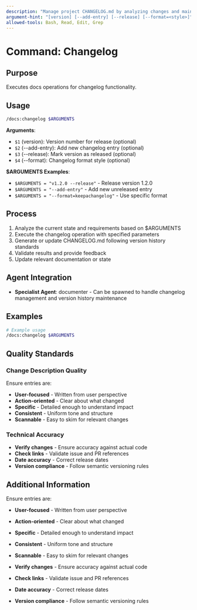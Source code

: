 ```yaml
---
description: "Manage project CHANGELOG.md by analyzing changes and maintaining professional version history"
argument-hint: "[version] [--add-entry] [--release] [--format=<style>]"
allowed-tools: Bash, Read, Edit, Grep
---
```


# Command: Changelog

## Purpose

Executes docs operations for changelog functionality.

## Usage

```bash
/docs:changelog $ARGUMENTS
```

**Arguments**:

- `$1` (version): Version number for release (optional)
- `$2` (--add-entry): Add new changelog entry (optional)
- `$3` (--release): Mark version as released (optional)
- `$4` (--format): Changelog format style (optional)

**$ARGUMENTS Examples**:

- `$ARGUMENTS = "v1.2.0 --release"` - Release version 1.2.0
- `$ARGUMENTS = "--add-entry"` - Add new unreleased entry
- `$ARGUMENTS = "--format=keepachangelog"` - Use specific format

## Process

1. Analyze the current state and requirements based on $ARGUMENTS
2. Execute the changelog operation with specified parameters
3. Generate or update CHANGELOG.md following version history standards
4. Validate results and provide feedback
5. Update relevant documentation or state

## Agent Integration

- **Specialist Agent**: documenter - Can be spawned to handle changelog management and version history maintenance

## Examples

```bash
# Example usage
/docs:changelog $ARGUMENTS
```

## Quality Standards

### Change Description Quality

Ensure entries are:

- **User-focused** - Written from user perspective
- **Action-oriented** - Clear about what changed
- **Specific** - Detailed enough to understand impact
- **Consistent** - Uniform tone and structure
- **Scannable** - Easy to skim for relevant changes

### Technical Accuracy

- **Verify changes** - Ensure accuracy against actual code
- **Check links** - Validate issue and PR references
- **Date accuracy** - Correct release dates
- **Version compliance** - Follow semantic versioning rules

## Additional Information

Ensure entries are:

- **User-focused** - Written from user perspective
- **Action-oriented** - Clear about what changed
- **Specific** - Detailed enough to understand impact
- **Consistent** - Uniform tone and structure
- **Scannable** - Easy to skim for relevant changes

- **Verify changes** - Ensure accuracy against actual code
- **Check links** - Validate issue and PR references
- **Date accuracy** - Correct release dates
- **Version compliance** - Follow semantic versioning rules
